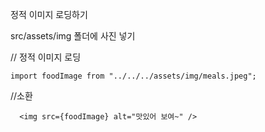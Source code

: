 정적 이미지 로딩하기

src/assets/img 폴더에 사진 넣기

// 정적 이미지 로딩

```
import foodImage from "../../../assets/img/meals.jpeg";
```

//소환

```
  <img src={foodImage} alt="맛있어 보여~" />
```

